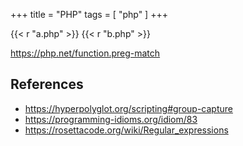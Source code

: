 +++
title = "PHP"
tags = [ "php" ]
+++

{{< r "a.php" >}}
{{< r "b.php" >}}

<https://php.net/function.preg-match>

## References

- <https://hyperpolyglot.org/scripting#group-capture>
- <https://programming-idioms.org/idiom/83>
- <https://rosettacode.org/wiki/Regular_expressions>
